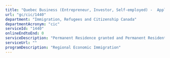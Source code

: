 ```yaml
---
title: "Quebec Business (Entrepreneur, Investor, Self-employed) -  Application for Permanent Residence"
url: "gc/cic/1440"
department: "Immigration, Refugees and Citizenship Canada"
departmentAcronym: "cic"
serviceId: "1440"
onlineEndtoEnd: 0
serviceDescription: "Permanent Residence granted and Permanent Resident card issued to individuals selected by the province of Quebec on the basis of their ability to become economically established in Canada through business activities and to reside in the province of Quebec."
serviceUrl: ""
programDescription: "Regional Economic Immigration"
---
```

